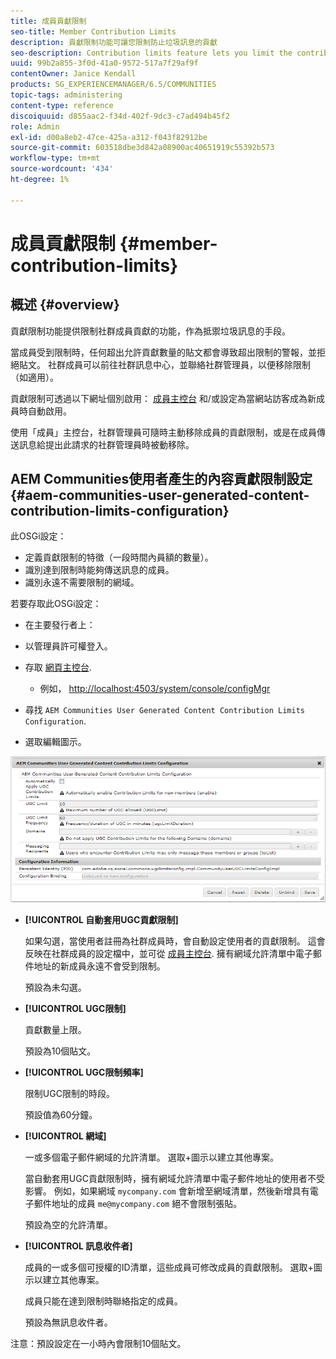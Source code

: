 ```yaml
---
title: 成員貢獻限制
seo-title: Member Contribution Limits
description: 貢獻限制功能可讓您限制防止垃圾訊息的貢獻
seo-description: Contribution limits feature lets you limit the contributions to protect against spam
uuid: 99b2a855-3f0d-41a0-9572-517a7f29af9f
contentOwner: Janice Kendall
products: SG_EXPERIENCEMANAGER/6.5/COMMUNITIES
topic-tags: administering
content-type: reference
discoiquuid: d855aac2-f34d-402f-9dc3-c7ad494b45f2
role: Admin
exl-id: d00a8eb2-47ce-425a-a312-f043f82912be
source-git-commit: 603518dbe3d842a08900ac40651919c55392b573
workflow-type: tm+mt
source-wordcount: '434'
ht-degree: 1%

---
```


# 成員貢獻限制 {#member-contribution-limits}

## 概述 {#overview}

貢獻限制功能提供限制社群成員貢獻的功能，作為抵禦垃圾訊息的手段。

當成員受到限制時，任何超出允許貢獻數量的貼文都會導致超出限制的警報，並拒絕貼文。 社群成員可以前往社群訊息中心，並聯絡社群管理員，以便移除限制（如適用）。

貢獻限制可透過以下網址個別啟用： [成員主控台](members.md) 和/或設定為當網站訪客成為新成員時自動啟用。

使用「成員」主控台，社群管理員可隨時主動移除成員的貢獻限制，或是在成員傳送訊息給提出此請求的社群管理員時被動移除。

## AEM Communities使用者產生的內容貢獻限制設定 {#aem-communities-user-generated-content-contribution-limits-configuration}

此OSGi設定：

* 定義貢獻限制的特徵（一段時間內員額的數量）。
* 識別達到限制時能夠傳送訊息的成員。
* 識別永遠不需要限制的網域。

若要存取此OSGi設定：

* 在主要發行者上：
* 以管理員許可權登入。
* 存取 [網頁主控台](../../help/sites-deploying/configuring-osgi.md).

   * 例如， [http://localhost:4503/system/console/configMgr](http://localhost:4503/system/console/configMgr)

* 尋找 `AEM Communities User Generated Content Contribution Limits Configuration`.
* 選取編輯圖示。

![configure-limits](assets/configure-limits.png)

* **[!UICONTROL 自動套用UGC貢獻限制]**

   如果勾選，當使用者註冊為社群成員時，會自動設定使用者的貢獻限制。 這會反映在社群成員的設定檔中，並可從 [成員主控台](members.md). 擁有網域允許清單中電子郵件地址的新成員永遠不會受到限制。

   預設為未勾選。

* **[!UICONTROL UGC限制]**

   貢獻數量上限。

   預設為10個貼文。

* **[!UICONTROL UGC限制頻率]**

   限制UGC限制的時段。

   預設值為60分鐘。

* **[!UICONTROL 網域]**

   一或多個電子郵件網域的允許清單。 選取+圖示以建立其他專案。

   當自動套用UGC貢獻限制時，擁有網域允許清單中電子郵件地址的使用者不受影響。 例如，如果網域 `mycompany.com` 會新增至網域清單，然後新增具有電子郵件地址的成員 `me@mycompany.com` 絕不會限制張貼。

   預設為空的允許清單。

* **[!UICONTROL 訊息收件者]**

   成員的一或多個可授權的ID清單，這些成員可修改成員的貢獻限制。 選取+圖示以建立其他專案。

   成員只能在達到限制時聯絡指定的成員。

   預設為無訊息收件者。

注意：預設設定在一小時內會限制10個貼文。
